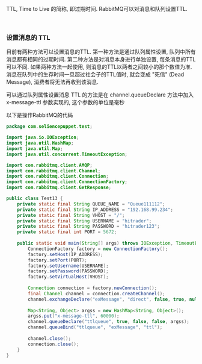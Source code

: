 
TTL, Time to Live 的简称, 即过期时间. RabbitMQ可以对消息和队列设置TTL.

<br/>

### 设置消息的 TTL

目前有两种方法可以设置消息的TTL. 第一种方法是通过队列属性设置, 队列中所有消息都有相同的过期时间. 第二种方法是对消息本身进行单独设置, 每条消息的TTL可以不同. 如果两种方法一起使用, 则消息的TTL以两者之间较小的那个数值为准. 消息在队列中的生存时间一旦超过社会子的TTL值时, 就会变成 "死信" (Dead Message), 消费者将无法再收到该消息.

可以通过队列属性设置消息 TTL 的方法是在 channel.queueDeclare 方法中加入 x-message-ttl 参数实现的, 这个参数的单位是毫秒

以下是操作RabbitMQ的代码

```java
package com.seliencepuppet.test;

import java.io.IOException;
import java.util.HashMap;
import java.util.Map;
import java.util.concurrent.TimeoutException;

import com.rabbitmq.client.AMQP;
import com.rabbitmq.client.Channel;
import com.rabbitmq.client.Connection;
import com.rabbitmq.client.ConnectionFactory;
import com.rabbitmq.client.GetResponse;

public class Test13 {
	private static final String QUEUE_NAME = "Queue111112";
	private static final String IP_ADDRESS = "192.168.99.234";
	private static final String VHOST = "/";
	private static final String USERNAME = "hitrader";
	private static final String PASSWORD = "hitrader123";
	private static final int PORT = 5672;
	
	public static void main(String[] args) throws IOException, TimeoutException, InterruptedException {
		ConnectionFactory factory = new ConnectionFactory();
		factory.setHost(IP_ADDRESS);
		factory.setPort(PORT);
		factory.setUsername(USERNAME);
		factory.setPassword(PASSWORD);
		factory.setVirtualHost(VHOST);
		
		Connection connection = factory.newConnection();
		final Channel channel = connection.createChannel();
		channel.exchangeDeclare("exMessage", "direct", false, true, null);
		
		Map<String, Object> argss = new HashMap<String, Object>();
		argss.put("x-message-ttl", 60000);
		channel.queueDeclare("ttlqueue", true, false, false, argss);
		channel.queueBind("ttlqueue", "exMessage", "ttl");
		
		channel.close();
		connection.close();
	}
}
```
